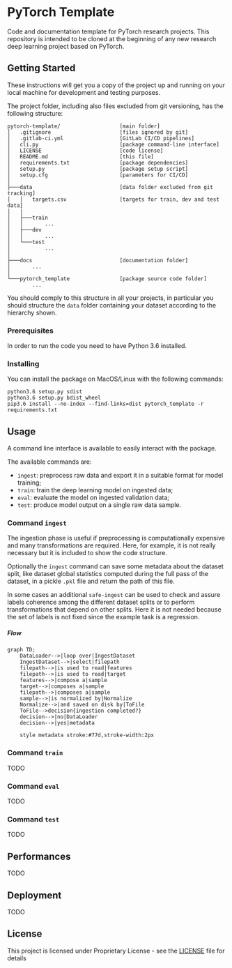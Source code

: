 # PyTorch Template

Code and documentation template for PyTorch research projects.
This repository is intended to be cloned at the beginning of any
new research deep learning project based on PyTorch.

## Getting Started

These instructions will get you a copy of the project up and running
on your local machine for development and testing purposes.

The project folder, including also files excluded from git versioning,
has the following structure:

```
pytorch-template/                   [main folder]
│   .gitignore                      [files ignored by git]
│   .gitlab-ci.yml                  [GitLab CI/CD pipelines]
│   cli.py                          [package command-line interface]
│   LICENSE                         [code license]
│   README.md                       [this file]
│   requirements.txt                [package dependencies]
│   setup.py                        [package setup script]
│   setup.cfg                       [parameters for CI/CD]
│
├───data                            [data folder excluded from git tracking]
│   │   targets.csv                 [targets for train, dev and test data]
│   │
│   ├───train
│   │       ...
│   ├───dev
│   │       ...
│   └───test
│           ...
│
├───docs                            [documentation folder]
│       ...
│
└───pytorch_template                [package source code folder]
        ...
```

You should comply to this structure in all your projects,
in particular you should structure the `data` folder containing your dataset
according to the hierarchy shown. 

### Prerequisites

In order to run the code you need to have Python 3.6 installed.

### Installing

You can install the package on MacOS/Linux with the following commands:

```
python3.6 setup.py sdist
python3.6 setup.py bdist_wheel
pip3.6 install --no-index --find-links=dist pytorch_template -r requirements.txt
```

## Usage

A command line interface is available to easily interact with the package.

The available commands are:
- `ingest`: preprocess raw data and export it in a suitable format for model
training;
- `train`: train the deep learning model on ingested data;
- `eval`: evaluate the model on ingested validation data;
- `test`: produce model output on a single raw data sample.

### Command `ingest`

The ingestion phase is useful if preprocessing is computationally expensive and
many transformations are required. Here, for example, it is not really necessary
but it is included to show the code structure.

Optionally the `ingest` command can save some metadata about the dataset split,
like dataset global statistics computed during the full pass of the dataset,
in a pickle `.pkl` file and return the path of this file.

In some cases an additional `safe-ingest` can be used to check and assure labels 
coherence among the different dataset splits or to perform transformations
that depend on other splits. Here it is not needed because the
set of labels is not fixed since the example task is a regression.

##### Flow

```mermaid
graph TD;
    DataLoader-->|loop over|IngestDataset
    IngestDataset-->|select|filepath
    filepath-->|is used to read|features
    filepath-->|is used to read|target
    features-->|compose a|sample
    target-->|composes a|sample
    filepath-->|composes a|sample
    sample-->|is normalized by|Normalize
    Normalize-->|and saved on disk by|ToFile
    ToFile-->decision{ingestion completed?}
    decision-->|no|DataLoader
    decision-->|yes|metadata
    
    style metadata stroke:#77d,stroke-width:2px
```

### Command `train`

TODO

### Command `eval`

TODO

### Command `test`

TODO

## Performances

TODO

## Deployment

TODO 

## License

This project is licensed under Proprietary License -
see the [LICENSE](LICENSE) file for details
